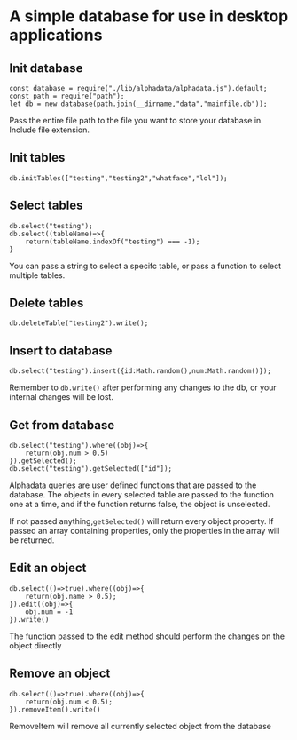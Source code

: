 # A simple database for use in desktop applications



## Init database
```
const database = require("./lib/alphadata/alphadata.js").default;
const path = require("path");
let db = new database(path.join(__dirname,"data","mainfile.db"));
```
Pass the entire file path to the file you want to store your database in. Include file extension.
## Init tables
```
db.initTables(["testing","testing2","whatface","lol"]);
```

## Select tables
```
db.select("testing");
db.select((tableName)=>{
    return(tableName.indexOf("testing") === -1);
}
```
You can pass a string to select a specifc table, or pass a function to select multiple tables.
## Delete tables
```
db.deleteTable("testing2").write();
```

## Insert to database
```
db.select("testing").insert({id:Math.random(),num:Math.random()});
```
Remember to `db.write()` after performing any changes to the db, or your internal changes will be lost.

## Get from database
```
db.select("testing").where((obj)=>{
    return(obj.num > 0.5)
}).getSelected();
db.select("testing").getSelected(["id"]);
```
Alphadata queries are user defined functions that are passed to the database. The objects in every selected table are passed to the function one at a time, and if the function returns false, the object is unselected. 

If not passed anything,`getSelected()` will return every object property. If passed an array containing properties, only the properties in the array will be returned.

## Edit an object
```
db.select(()=>true).where((obj)=>{
    return(obj.name > 0.5);
}).edit((obj)=>{
    obj.num = -1
}).write()
```
The function passed to the edit method should perform the changes on the object directly

## Remove an object
```
db.select(()=>true).where((obj)=>{
    return(obj.num < 0.5); 
}).removeItem().write()
```
RemoveItem will remove all currently selected object from the database